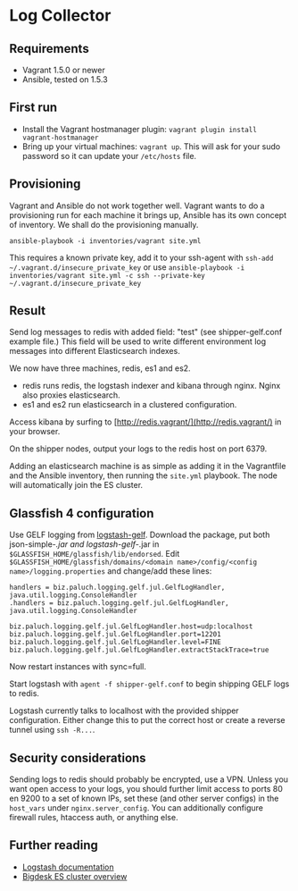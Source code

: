 Log Collector
=============


Requirements
------------

- Vagrant 1.5.0 or newer
- Ansible, tested on 1.5.3


First run
---------

- Install the Vagrant hostmanager plugin:  `vagrant plugin install vagrant-hostmanager`
- Bring up your virtual machines: `vagrant up`. This will ask for your sudo password so it can update your
  `/etc/hosts` file.


Provisioning
------------

Vagrant and Ansible do not work together well. Vagrant wants to do a provisioning run for each machine it brings up, Ansible has its own concept of inventory. We shall do the provisioning manually.

`ansible-playbook -i inventories/vagrant site.yml`

This requires a known private key, add it to your ssh-agent with `ssh-add ~/.vagrant.d/insecure_private_key` or use `ansible-playbook -i inventories/vagrant site.yml -c ssh --private-key ~/.vagrant.d/insecure_private_key`


Result
------

Send log messages to redis with added field: "test" (see shipper-gelf.conf example file.) This field will be used to write different environment log messages into different Elasticsearch indexes.

We now have three machines, redis, es1 and es2.

- redis runs redis, the logstash indexer and kibana through nginx. Nginx also proxies elasticsearch.
- es1 and es2 run elasticsearch in a clustered configuration.

Access kibana by surfing to [http://redis.vagrant/](http://redis.vagrant/) in your browser.

On the shipper nodes, output your logs to the redis host on port 6379.

Adding an elasticsearch machine is as simple as adding it in the Vagrantfile and the Ansible inventory, then running the `site.yml` playbook. The node will automatically join the ES cluster.


Glassfish 4 configuration
-------------------------

Use GELF logging from [logstash-gelf](http://logging.paluch.biz/examples/jul.html).
Download the package, put both json-simple-*.jar and logstash-gelf-*.jar in `$GLASSFISH_HOME/glassfish/lib/endorsed`.
Edit `$GLASSFISH_HOME/glassfish/domains/<domain name>/config/<config name>/logging.properties` and change/add these lines:
```
handlers = biz.paluch.logging.gelf.jul.GelfLogHandler, java.util.logging.ConsoleHandler
.handlers = biz.paluch.logging.gelf.jul.GelfLogHandler, java.util.logging.ConsoleHandler

biz.paluch.logging.gelf.jul.GelfLogHandler.host=udp:localhost
biz.paluch.logging.gelf.jul.GelfLogHandler.port=12201
biz.paluch.logging.gelf.jul.GelfLogHandler.level=FINE
biz.paluch.logging.gelf.jul.GelfLogHandler.extractStackTrace=true
```

Now restart instances with sync=full.

Start logstash with `agent -f shipper-gelf.conf` to begin shipping GELF logs to redis.

Logstash currently talks to localhost with the provided shipper configuration. Either change this to put the correct host or create a reverse tunnel using `ssh -R...`.


Security considerations
-----------------------

Sending logs to redis should probably be encrypted, use a VPN.
Unless you want open access to your logs, you should further limit access to ports 80 en 9200 to a set of known IPs, set these (and other server configs) in the `host_vars` under `nginx.server_config`. You can additionally configure firewall rules, htaccess auth, or anything else.


Further reading
---------------

- [Logstash documentation](http://logstash.net/docs/1.4.0/tutorials/getting-started-centralized)
- [Bigdesk ES cluster overview](http://bigdesk.org/v/)
